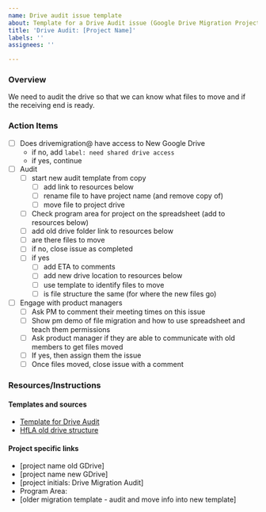 ```yaml
---
name: Drive audit issue template
about: Template for a Drive Audit issue (Google Drive Migration Project)
title: 'Drive Audit: [Project Name]'
labels: ''
assignees: ''

---
```


### Overview
We need to audit the drive so that we can know what files to move and if the receiving end is ready.

### Action Items
- [ ] Does drivemigration@ have access to New Google Drive
    -  if no, add `label: need shared drive access`
    -  if yes, continue
- [ ] Audit
   - [ ] start new audit template from copy 
      - [ ] add link to resources below
      - [ ] rename file to have project name (and remove copy of)
      - [ ] move file to project drive
   - [ ] Check program area for project on the spreadsheet (add to resources below)
   - [ ] add old drive folder link to resources below 
   - [ ] are there files to move 
   - [ ] if no, close issue as completed
   - [ ] if yes
      - [ ] add ETA to comments
      - [ ] add new drive location to resources below
      - [ ] use template to identify files to move
      - [ ] is file structure the same (for where the new files go)
- [ ] Engage with product managers
   - [ ] Ask PM to comment their meeting times on this issue 
   - [ ] Show pm demo of file migration and how to use spreadsheet and teach them permissions
   - [ ] Ask product manager if they are able to communicate with old members to get files moved
   - [ ] If yes, then assign them the issue 
   - [ ] Once files moved, close issue with a comment
### Resources/Instructions
#### Templates and sources
- [Template for Drive Audit](https://docs.google.com/spreadsheets/d/1uw3SJHe2MOHGaCwbxnanLfqPvggGvLMqBAQloJBNirE/copy)
- [HfLA old drive structure](https://drive.google.com/drive/u/0/folders/1mRmBMk6nEvylSOiC7l__XCx5qU3g9w-B)
 #### Project specific links
- [project name old GDrive]
- [project name new GDrive]
- [project initials: Drive Migration Audit]
- Program Area: 
- [older migration template - audit and move info into new template]
